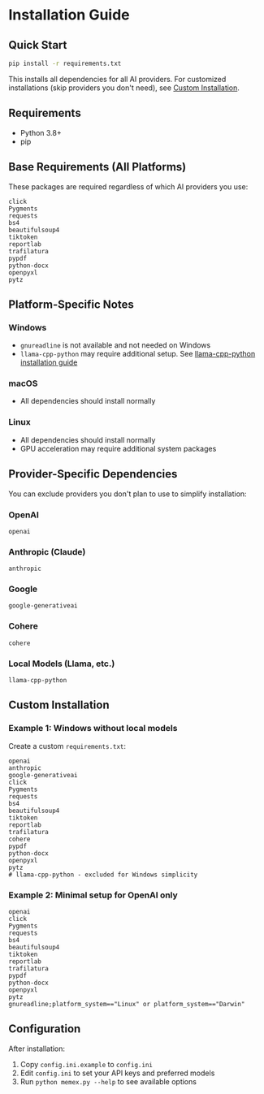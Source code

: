 # Installation Guide

## Quick Start
```bash
pip install -r requirements.txt
```
This installs all dependencies for all AI providers. For customized installations (skip providers you don't need), see [Custom Installation](#custom-installation).

## Requirements

- Python 3.8+
- pip

## Base Requirements (All Platforms)

These packages are required regardless of which AI providers you use:
```
click
Pygments
requests
bs4
beautifulsoup4
tiktoken
reportlab
trafilatura
pypdf
python-docx
openpyxl
pytz
```
## Platform-Specific Notes

### Windows
- `gnureadline` is not available and not needed on Windows
- `llama-cpp-python` may require additional setup. See [llama-cpp-python installation guide](https://github.com/abetlen/llama-cpp-python)

### macOS
- All dependencies should install normally

### Linux
- All dependencies should install normally
- GPU acceleration may require additional system packages

## Provider-Specific Dependencies

You can exclude providers you don't plan to use to simplify installation:

### OpenAI
```
openai
```
### Anthropic (Claude)
```
anthropic
```
### Google
```
google-generativeai
```
### Cohere
```
cohere
```
### Local Models (Llama, etc.)
```
llama-cpp-python
```
## Custom Installation

### Example 1: Windows without local models

Create a custom `requirements.txt`:
```
openai
anthropic
google-generativeai
click
Pygments
requests
bs4
beautifulsoup4
tiktoken
reportlab
trafilatura
cohere
pypdf
python-docx
openpyxl
pytz
# llama-cpp-python - excluded for Windows simplicity
```
### Example 2: Minimal setup for OpenAI only
```
openai
click
Pygments
requests
bs4
beautifulsoup4
tiktoken
reportlab
trafilatura
pypdf
python-docx
openpyxl
pytz
gnureadline;platform_system=="Linux" or platform_system=="Darwin"
```
## Configuration

After installation:

1. Copy `config.ini.example` to `config.ini`
2. Edit `config.ini` to set your API keys and preferred models
3. Run `python memex.py --help` to see available options
